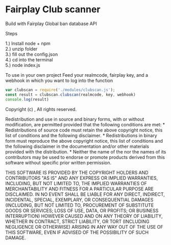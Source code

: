# Fairplay Club scanner


Build with Fairplay Global ban database API

Steps

1.) Install node + npm<br />
2.) unzip folder<br />
3.) fill out the config.json<br />
4.) cd into the terminal<br />
5.) node index.js<br />


To use in your own project
Feed your realmcode, fairplay key, and a webhook in which you want to log into the function
```js
var clubscan = require('./modules/clubscan.js');
const result = clubscan.clubscan(realmcode, key, webhook)
console.log(result)
```

Copyright (c) <year>, <copyright holder>
All rights reserved.

Redistribution and use in source and binary forms, with or without
modification, are permitted provided that the following conditions are met:
    * Redistributions of source code must retain the above copyright
      notice, this list of conditions and the following disclaimer.
    * Redistributions in binary form must reproduce the above copyright
      notice, this list of conditions and the following disclaimer in the
      documentation and/or other materials provided with the distribution.
    * Neither the name of the <organization> nor the
      names of its contributors may be used to endorse or promote products
      derived from this software without specific prior written permission.

THIS SOFTWARE IS PROVIDED BY THE COPYRIGHT HOLDERS AND CONTRIBUTORS "AS IS" AND
ANY EXPRESS OR IMPLIED WARRANTIES, INCLUDING, BUT NOT LIMITED TO, THE IMPLIED
WARRANTIES OF MERCHANTABILITY AND FITNESS FOR A PARTICULAR PURPOSE ARE
DISCLAIMED. IN NO EVENT SHALL <COPYRIGHT HOLDER> BE LIABLE FOR ANY
DIRECT, INDIRECT, INCIDENTAL, SPECIAL, EXEMPLARY, OR CONSEQUENTIAL DAMAGES
(INCLUDING, BUT NOT LIMITED TO, PROCUREMENT OF SUBSTITUTE GOODS OR SERVICES;
LOSS OF USE, DATA, OR PROFITS; OR BUSINESS INTERRUPTION) HOWEVER CAUSED AND
ON ANY THEORY OF LIABILITY, WHETHER IN CONTRACT, STRICT LIABILITY, OR TORT
(INCLUDING NEGLIGENCE OR OTHERWISE) ARISING IN ANY WAY OUT OF THE USE OF THIS
SOFTWARE, EVEN IF ADVISED OF THE POSSIBILITY OF SUCH DAMAGE.
